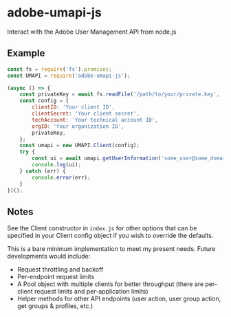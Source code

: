 # adobe-umapi-js
Interact with the Adobe User Management API from node.js

## Example

```js
const fs = require('fs').promises;
const UMAPI = require('adobe-umapi-js');

(async () => {
    const privateKey = await fs.readFile('/path/to/your/private.key', 'utf8');
    const config = {
        clientID: 'Your client ID',
        clientSecret: 'Your client secret',
        techAccount: 'Your technical account ID',
        orgID: 'Your organization ID',
        privateKey,
    };
    const umapi = new UMAPI.Client(config);
    try {
        const ui = await umapi.getUserInformation('some_user@some_domain');
        console.log(ui);
    } catch (err) {
        console.error(err);
    }
})();
```

## Notes

See the Client constructor in `index.js` for other options that can be specified in your Client config object if you wish to override the defaults.

This is a bare minimum implementation to meet my present needs. Future developments would include:
- Request throttling and backoff
- Per-endpoint request limits
- A Pool object with multiple clients for better throughput (there are per-client request limits and per-application limits)
- Helper methods for other API endpoints (user action, user group action, get groups & profiles, etc.)